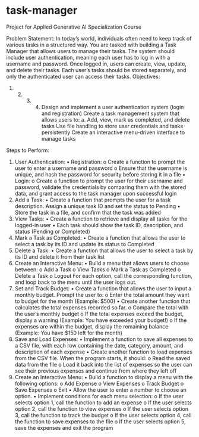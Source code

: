 # task-manager
Project for Applied Generative AI Specialization Course

Problem Statement:
In today’s world, individuals often need to keep track of various tasks in a structured
way. You are tasked with building a Task Manager that allows users to manage their
tasks. The system should include user authentication, meaning each user has to log
in with a username and password. Once logged in, users can create, view, update,
and delete their tasks. Each user’s tasks should be stored separately, and only the
authenticated user can access their tasks.
Objectives:
1. 2. 3. 4. Design and implement a user authentication system (login and registration)
Create a task management system that allows users to:
a. Add, view, mark as completed, and delete tasks
Use file handling to store user credentials and tasks persistently
Create an interactive menu-driven interface to manage tasks

Steps to Perform:
1. User Authentication:
• Registration:
o Create a function to prompt the user to enter a username and
password
o Ensure that the username is unique, and hash the password for
security before storing it in a file
• Login:
o Create a function to prompt the user for their username and
password, validate the credentials by comparing them with the stored
data, and grant access to the task manager upon successful login
2. Add a Task:
• Create a function that prompts the user for a task description. Assign a
unique task ID and set the status to Pending
• Store the task in a file, and confirm that the task was added
3. View Tasks:
• Create a function to retrieve and display all tasks for the logged-in user
• Each task should show the task ID, description, and status (Pending or
Completed)
4. Mark a Task as Completed:
• Create a function that allows the user to select a task by its ID and update
its status to Completed
5. Delete a Task:
• Create a function that allows the user to select a task by its ID and delete
it from their task list
6. Create an Interactive Menu:
• Build a menu that allows users to choose between:
o Add a Task
o View Tasks
o Mark a Task as Completed
o Delete a Task
o Logout
For each option, call the corresponding function, and loop back to the menu until
the user logs out.
1. Set and Track Budget:
• Create a function that allows the user to input a monthly budget. Prompt the
user to:
o Enter the total amount they want to budget for the month (Example:
$500)
• Create another function that calculates the total expenses recorded so far.
o Compare the total with the user’s monthly budget
o If the total expenses exceed the budget, display a warning (Example:
You have exceeded your budget!)
o If the expenses are within the budget, display the remaining balance
(Example: You have $150 left for the month)
2. Save and Load Expenses:
• Implement a function to save all expenses to a CSV file, with each row
containing the date, category, amount, and description of each expense
• Create another function to load expenses from the CSV file. When the
program starts, it should:
o Read the saved data from the file
o Load it back into the list of expenses so the user can see their previous
expenses and continue from where they left off
3. Create an Interactive Menu:
• Build a function to display a menu with the following options:
o Add Expense
o View Expenses
o Track Budget
o Save Expenses
o Exit
• Allow the user to enter a number to choose an option.
• Implement conditions for each menu selection:
o If the user selects option 1, call the function to add an expense
o If the user selects option 2, call the function to view expenses
o If the user selects option 3, call the function to track the budget
o If the user selects option 4, call the function to save expenses to the file
o If the user selects option 5, save the expenses and exit the program
